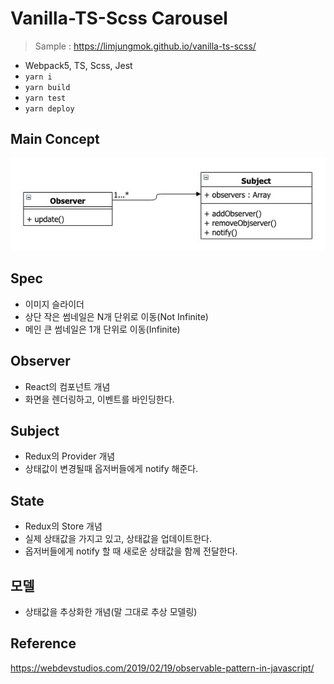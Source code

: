 # Vanilla-TS-Scss Carousel
> Sample : https://limjungmok.github.io/vanilla-ts-scss/

- Webpack5, TS, Scss, Jest
- `yarn i`
- `yarn build`
- `yarn test`
- `yarn deploy`

## Main Concept
![uml](./src/assets/public/uml.jpeg)

## Spec
- 이미지 슬라이더
- 상단 작은 썸네일은 N개 단위로 이동(Not Infinite)
- 메인 큰 썸네일은 1개 단위로 이동(Infinite)

## Observer
- React의 컴포넌트 개념
- 화면을 렌더링하고, 이벤트를 바인딩한다.


## Subject
- Redux의 Provider 개념
- 상태값이 변경될때 옵저버들에게 notify 해준다.


## State
- Redux의 Store 개념
- 실제 상태값을 가지고 있고, 상태값을 업데이트한다.
- 옵저버들에게 notify 할 때 새로운 상태값을 함께 전달한다.


## 모델
- 상태값을 추상화한 개념(말 그대로 추상 모델링)


## Reference
https://webdevstudios.com/2019/02/19/observable-pattern-in-javascript/
